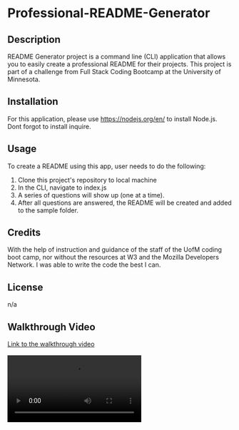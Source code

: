 # Professional-README-Generator

## Description

README Generator project is a command line (CLI) application that allows you to easily create a professional README for their projects.
This project is part of a challenge from Full Stack Coding Bootcamp at the University of Minnesota.

## Installation

For this application, please use https://nodejs.org/en/ to install Node.js. Dont forgot to install inquire.

## Usage

To create a README using this app, user needs to do the following:

1. Clone this project's repository to local machine
1. In the CLI, navigate to index.js
1. A series of questions will show up (one at a time).
1. After all questions are answered, the README will be created and added to the sample folder.

## Credits

With the help of instruction and guidance of the staff of the UofM coding boot camp, nor without the resources at W3 and the Mozilla Developers Network. I was able to write the code the best I can.

## License

n/a

## Walkthrough Video

[Link to the walkthrough video](https://drive.google.com/file/d/1zLjheBZVWwmG8wXUa23QoUYTtd5WFh_K/view?usp=sharing)<br><br>
<kbd>![README-Generator](./result/README%20Recording.mp4)</kbd>
